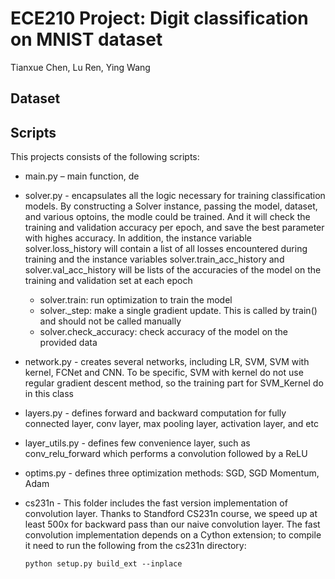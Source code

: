 # ECE210 Project: Digit classification on MNIST dataset


Tianxue Chen, Lu Ren, Ying Wang

## Dataset

## Scripts
This projects consists of the following scripts:

- main.py – main function, de

- solver.py - encapsulates all the logic necessary for training classification models. By constructing a Solver instance, passing the model, dataset, and various optoins, the modle could be trained. And it will check the training and validation accuracy per epoch, and save the best parameter with highes accuracy. In addition, the instance variable solver.loss_history will contain a list of all losses encountered during training and the instance variables solver.train_acc_history and solver.val_acc_history will be lists of the accuracies of the model on the training and validation set at each epoch
  - solver.train: run optimization to train the model
  - solver._step: make a single gradient update. This is called by train() and should not be called manually
  - solver.check_accuracy: check accuracy of the model on the provided data

- network.py - creates several networks, including LR, SVM, SVM with kernel, FCNet and CNN. To be specific, SVM with kernel do not use regular gradient descent method, so the training part for SVM_Kernel do in this class

- layers.py - defines forward and backward computation for fully connected layer, conv layer, max pooling layer, activation layer, and etc

- layer_utils.py - defines few convenience layer, such as conv_relu_forward which performs a convolution followed by a ReLU

- optims.py - defines three optimization methods: SGD, SGD Momentum, Adam

- cs231n - This folder includes the fast version implementation of convolution layer. Thanks to Standford CS231n course, we speed up at least 500x for backward pass than our naive convolution layer. The fast convolution implementation depends on a Cython extension; to compile it need to run the following from the cs231n directory:
  ```
  python setup.py build_ext --inplace
  ```
